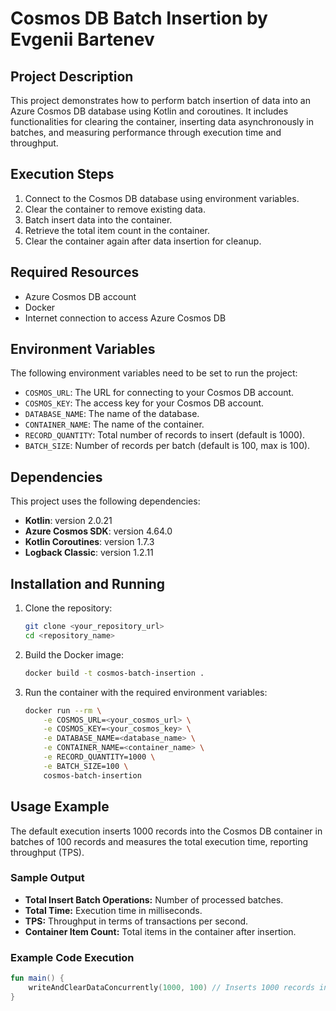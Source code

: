 # Cosmos DB Batch Insertion by Evgenii Bartenev

## Project Description

This project demonstrates how to perform batch insertion of data into an Azure Cosmos DB database using Kotlin and coroutines. It includes functionalities for clearing the container, inserting data asynchronously in batches, and measuring performance through execution time and throughput.

## Execution Steps

1. Connect to the Cosmos DB database using environment variables.
2. Clear the container to remove existing data.
3. Batch insert data into the container.
4. Retrieve the total item count in the container.
5. Clear the container again after data insertion for cleanup.

## Required Resources

- Azure Cosmos DB account
- Docker
- Internet connection to access Azure Cosmos DB

## Environment Variables

The following environment variables need to be set to run the project:

- `COSMOS_URL`: The URL for connecting to your Cosmos DB account.
- `COSMOS_KEY`: The access key for your Cosmos DB account.
- `DATABASE_NAME`: The name of the database.
- `CONTAINER_NAME`: The name of the container.
- `RECORD_QUANTITY`: Total number of records to insert (default is 1000).
- `BATCH_SIZE`: Number of records per batch (default is 100, max is 100).

## Dependencies

This project uses the following dependencies:

- **Kotlin**: version 2.0.21
- **Azure Cosmos SDK**: version 4.64.0
- **Kotlin Coroutines**: version 1.7.3
- **Logback Classic**: version 1.2.11

## Installation and Running

1. Clone the repository:
    ```sh
    git clone <your_repository_url>
    cd <repository_name>
    ```

2. Build the Docker image:
    ```sh
    docker build -t cosmos-batch-insertion .
    ```

3. Run the container with the required environment variables:
    ```sh
    docker run --rm \
        -e COSMOS_URL=<your_cosmos_url> \
        -e COSMOS_KEY=<your_cosmos_key> \
        -e DATABASE_NAME=<database_name> \
        -e CONTAINER_NAME=<container_name> \
        -e RECORD_QUANTITY=1000 \
        -e BATCH_SIZE=100 \
        cosmos-batch-insertion
    ```

## Usage Example

The default execution inserts 1000 records into the Cosmos DB container in batches of 100 records and measures the total execution time, reporting throughput (TPS).

### Sample Output

- **Total Insert Batch Operations:** Number of processed batches.
- **Total Time:** Execution time in milliseconds.
- **TPS:** Throughput in terms of transactions per second.
- **Container Item Count:** Total items in the container after insertion.

### Example Code Execution

```kotlin
fun main() {
    writeAndClearDataConcurrently(1000, 100) // Inserts 1000 records in batches of 100
}
